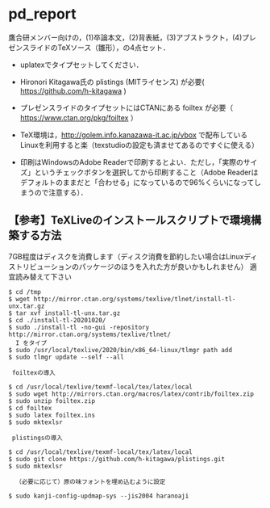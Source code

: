 # pd_report

鷹合研メンバー向けの，(1)卒論本文，(2)背表紙，(3)アブストラクト，(4)プレゼンスライドのTeXソース（雛形），の4点セット．
- uplatexでタイプセットしてください．
- Hironori Kitagawa氏の plistings (MITライセンス) が必要( https://github.com/h-kitagawa )
- プレゼンスライドのタイプセットにはCTANにある foiltex が必要（ https://www.ctan.org/pkg/foiltex ）
- TeX環境は，http://golem.info.kanazawa-it.ac.jp/vbox で配布しているLinuxを利用すると楽（texstudioの設定も済ませてあるのですぐに使える）

- 印刷はWindowsのAdobe Readerで印刷するとよい．ただし，「実際のサイズ」というチェックボタンを選択してから印刷すること（Adobe Readerはデフォルトのままだと「合わせる」になっているので96%くらいになってしまうので注意する）．

## 【参考】TeXLiveのインストールスクリプトで環境構築する方法

7GB程度はディスクを消費します（ディスク消費を節約したい場合はLinuxディストリビューションのパッケージのほうを入れた方が良いかもしれません）
適宜読み替えて下さい

```
$ cd /tmp
$ wget http://mirror.ctan.org/systems/texlive/tlnet/install-tl-unx.tar.gz
$ tar xvf install-tl-unx.tar.gz
$ cd ./install-tl-20201020/
$ sudo ./install-tl -no-gui -repository http://mirror.ctan.org/systems/texlive/tlnet/
  I をタイプ
$ sudo /usr/local/texlive/2020/bin/x86_64-linux/tlmgr path add
$ sudo tlmgr update --self --all

 foiltexの導入

$ cd /usr/local/texlive/texmf-local/tex/latex/local
$ sudo wget http://mirrors.ctan.org/macros/latex/contrib/foiltex.zip
$ sudo unzip foiltex.zip 
$ cd foiltex
$ sudo latex foiltex.ins 
$ sudo mktexlsr

 plistingsの導入

$ cd /usr/local/texlive/texmf-local/tex/latex/local
$ sudo git clone https://github.com/h-kitagawa/plistings.git
$ sudo mktexlsr
 
  （必要に応じて）原の味フォントを埋め込むように設定

$ sudo kanji-config-updmap-sys --jis2004 haranoaji
```
